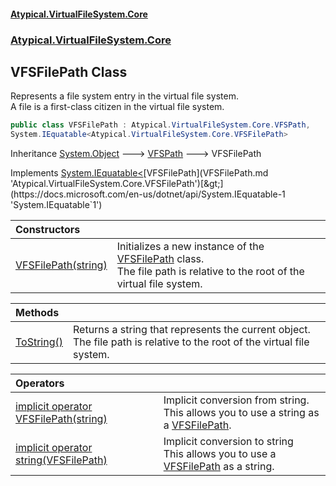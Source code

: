 #### [Atypical.VirtualFileSystem.Core](VirtualFileSystem.md 'VirtualFileSystem')
### [Atypical.VirtualFileSystem.Core](VirtualFileSystem.md#Atypical.VirtualFileSystem.Core 'Atypical.VirtualFileSystem.Core')

## VFSFilePath Class

Represents a file system entry in the virtual file system.  
A file is a first-class citizen in the virtual file system.

```csharp
public class VFSFilePath : Atypical.VirtualFileSystem.Core.VFSPath,
System.IEquatable<Atypical.VirtualFileSystem.Core.VFSFilePath>
```

Inheritance [System.Object](https://docs.microsoft.com/en-us/dotnet/api/System.Object 'System.Object') &#129106; [VFSPath](VFSPath.md 'Atypical.VirtualFileSystem.Core.VFSPath') &#129106; VFSFilePath

Implements [System.IEquatable&lt;](https://docs.microsoft.com/en-us/dotnet/api/System.IEquatable-1 'System.IEquatable`1')[VFSFilePath](VFSFilePath.md 'Atypical.VirtualFileSystem.Core.VFSFilePath')[&gt;](https://docs.microsoft.com/en-us/dotnet/api/System.IEquatable-1 'System.IEquatable`1')

| Constructors | |
| :--- | :--- |
| [VFSFilePath(string)](VFSFilePath.VFSFilePath(string).md 'Atypical.VirtualFileSystem.Core.VFSFilePath.VFSFilePath(string)') | Initializes a new instance of the [VFSFilePath](VFSFilePath.md 'Atypical.VirtualFileSystem.Core.VFSFilePath') class.<br/>The file path is relative to the root of the virtual file system. |

| Methods | |
| :--- | :--- |
| [ToString()](VFSFilePath.ToString().md 'Atypical.VirtualFileSystem.Core.VFSFilePath.ToString()') | Returns a string that represents the current object.<br/>The file path is relative to the root of the virtual file system. |

| Operators | |
| :--- | :--- |
| [implicit operator VFSFilePath(string)](VFSFilePath.implicitoperatorVFSFilePath(string).md 'Atypical.VirtualFileSystem.Core.VFSFilePath.op_Implicit Atypical.VirtualFileSystem.Core.VFSFilePath(string)') | Implicit conversion from string.<br/>This allows you to use a string as a [VFSFilePath](VFSFilePath.md 'Atypical.VirtualFileSystem.Core.VFSFilePath'). |
| [implicit operator string(VFSFilePath)](VFSFilePath.implicitoperatorstring(VFSFilePath).md 'Atypical.VirtualFileSystem.Core.VFSFilePath.op_Implicit string(Atypical.VirtualFileSystem.Core.VFSFilePath)') | Implicit conversion to string<br/>This allows you to use a [VFSFilePath](VFSFilePath.md 'Atypical.VirtualFileSystem.Core.VFSFilePath') as a string. |

